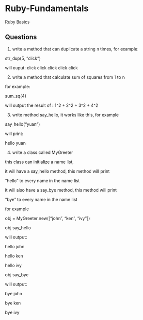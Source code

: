 # Ruby-Fundamentals
Ruby Basics

## Questions

1. write a method that can duplicate a string n times, for example:

str_dup(5, “click”)

will ouput:   click click click click click
 

2. write a method that calculate sum of squares from 1 to n

for example:

sum_sq(4)

will output the result of :  1^2 + 2^2 + 3^2 + 4^2


3. write method say_hello, it works like this, for example

say_hello(“yuan”)

will print:

hello yuan


4. write a class called MyGreeter

this class can initialize a name list,

it will have a say_hello method, this method will print

“hello” to every name in the name list

it will also have a say_bye method, this method will print

“bye” to every name in the name list

 

for example

obj = MyGreeter.new([“john”, “ken”, “ivy”])

obj.say_hello

will output:

hello john

hello ken

hello ivy

 

obj.say_bye

will output:

bye john

bye ken

bye ivy
